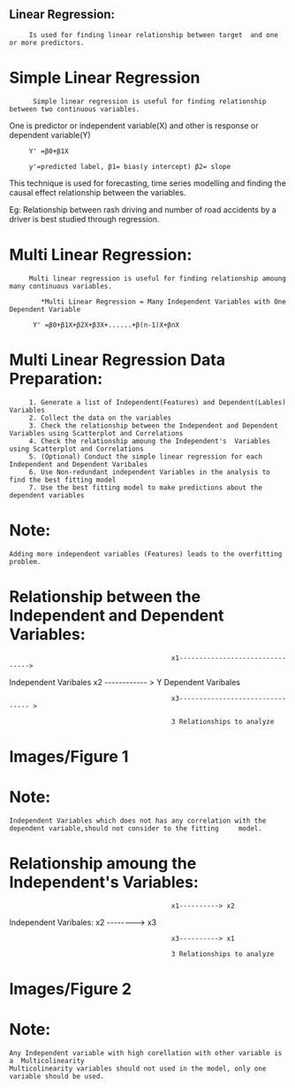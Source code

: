
## Linear Regression: 
         Is used for finding linear relationship between target  and one or more predictors.

# Simple Linear Regression

          Simple linear regression is useful for finding relationship between two continuous variables.

One is predictor or independent variable(X) and other is response or dependent variable(Y)

         Y' =β0+β1X                          

         y'=predicted label, β1= bias(y intercept) β2= slope

This technique is used for forecasting, time series modelling and finding the causal effect relationship between the variables.

Eg: Relationship between rash driving and number of road accidents by a driver is best studied through regression.

# Multi Linear Regression:
         Multi linear regression is useful for finding relationship amoung many continuous variables.
            
            *Multi Linear Regression = Many Independent Variables with One Dependent Variable
            
          Y' =β0+β1X+β2X+β3X+......+β(n-1)X+βnX

# Multi Linear Regression Data Preparation:

         1. Generate a list of Independent(Features) and Dependent(Lables) Variables
         2. Collect the data on the variables
         3. Check the relationship between the Independent and Dependent Variables using Scatterplot and Correlations
         4. Check the relationship amoung the Independent's  Variables using Scatterplot and Correlations
         5. (Optional) Conduct the simple linear regression for each Independent and Dependent Varibales
         6. Use Non-redundant independent Variables in the analysis to find the best fitting model
         7. Use the best fitting model to make predictions about the dependent variables
         
 # Note: 
 	Adding more independent variables (Features) leads to the overfitting problem.
 
 # Relationship between the Independent and Dependent Variables:
 
 
                                             x1-------------------------------->
 
   Independent Varibales                                 x2  ------------ >                              Y  Dependent Varibales
                                    
                                             x3-------------------------------- >     
                                             
                                             3 Relationships to analyze
                                             
 # Images/Figure 1
   
 # Note:
 	Independent Variables which does not has any correlation with the dependent variable,should not consider to the fitting     model.
 
 # Relationship amoung the Independent's  Variables:
  
                                             x1----------> x2
 
   Independent Varibales:                                 x2  --------> x3
                                    
                                             x3----------> x1
                                             
                                             3 Relationships to analyze
                                             
# Images/Figure 2                                    
         
 # Note: 
 	Any Independent variable with high corellation with other variable is a  Multicolinearity 
	Multicolinearity variables should not used in the model, only one variable should be used.


                  
         
         

